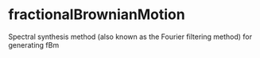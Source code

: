 # fractionalBrownianMotion
Spectral synthesis method (also known as the Fourier filtering method) for generating fBm
